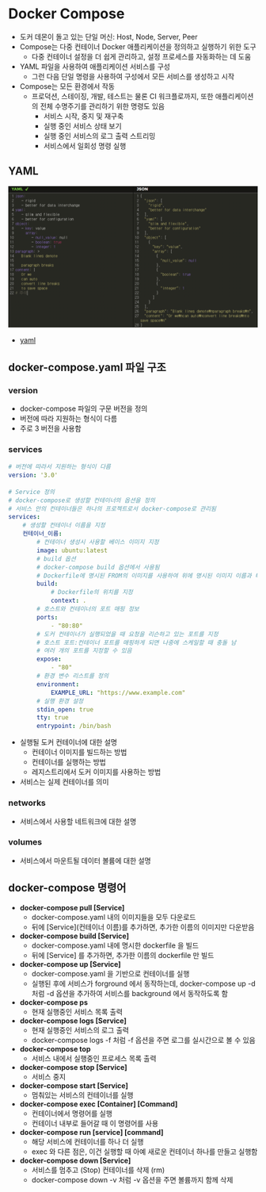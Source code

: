 # Docker Compose

- 도커 데몬이 돌고 있는 단일 머신: Host, Node, Server, Peer
- Compose는 다중 컨테이너 Docker 애플리케이션을 정의하고 실행하기 위한 도구
	- 다중 컨테이너 설정을 더 쉽게 관리하고,  설정 프로세스를 자동화하는 데 도움
- YAML 파일을 사용하여 애플리케이션 서비스를 구성
	- 그런 다음 단일 명령을 사용하여 구성에서 모든 서비스를 생성하고 시작
- Compose는 모든 환경에서 작동
	- 프로덕션, 스테이징, 개발, 테스트는 물론 CI 워크플로까지, 또한 애플리케이션의 전체 수명주기를 관리하기 위한 명령도 있음
		- 서비스 시작, 중지 및 재구축
		- 실행 중인 서비스 상태 보기
		- 실행 중인 서비스의 로그 출력 스트리밍
		- 서비스에서 일회성 명령 실행

## YAML

![yaml](https://github.com/seungwonbased/TIL/blob/main/Docker/assets/yaml1.png)

- [yaml](https://github.com/seungwonbased/TIL/blob/main/Docker/YAML.md)
## docker-compose.yaml 파일 구조

### version

- docker-compose 파일의 구문 버전을 정의
- 버전에 따라 지원하는 형식이 다름
- 주로 3 버전을 사용함

### services

```yaml
# 버전에 따라서 지원하는 형식이 다름
version: '3.0'

# Service 정의
# docker-compose로 생성할 컨테이너의 옵션을 정의
# 서비스 안의 컨테이너들은 하나의 프로젝트로서 docker-compose로 관리됨
services:
    # 생성할 컨테이너 이름을 지정
    컨테이너_이름:
        # 컨테이너 생성시 사용할 베이스 이미지 지정
        image: ubuntu:latest
        # build 옵션
        # docker-compose build 옵션에서 사용됨
        # Dockerfile에 명시된 FROM의 이미지를 사용하여 위에 명시된 이미지 이름과 태그로 새로운 이미지를 생성
        build:
            # Dockerfile의 위치를 지정
            context: .
        # 호스트와 컨테이너의 포트 매핑 정보
        ports:
            - "80:80"
        # 도커 컨테이너가 실행되었을 때 요청을 리슨하고 있는 포트를 지정
        # 호스트 포트:컨테이너 포트를 매핑하게 되면 나중에 스케일할 때 충돌 남
		# 여러 개의 포트를 지정할 수 있음
        expose:
            - "80"
        # 환경 변수 리스트를 정의
        environment:
            EXAMPLE_URL: "https://www.example.com"
        # 실행 환경 설정
        stdin_open: true
        tty: true
        entrypoint: /bin/bash
```

- 실행될 도커 컨테이너에 대한 설명
	- 컨테이너 이미지를 빌드하는 방법
	- 컨테이너를 실행하는 방법
	- 레지스트리에서 도커 이미지를 사용하는 방법
- 서비스는 실제 컨테이너를 의미

### networks

- 서비스에서 사용할 네트워크에 대한 설명

### volumes

- 서비스에서 마운트될 데이터 볼륨에 대한 설명

## docker-compose 명령어

- **docker-compose pull [Service]**
	- docker-compose.yaml 내의 이미지들을 모두 다운로드
	- 뒤에 \[Service](컨테이너 이름)를 추가하면, 추가한 이름의 이미지만 다운받음
- **docker-compose build [Service]**
	- docker-compose.yaml 내에 명시한 dockerfile 을 빌드
	- 뒤에 [Service] 를 추가하면, 추가한 이름의 dockerfile 만 빌드
- **docker-compose up [Service]**
	- docker-compose.yaml 을 기반으로 컨테이너를 실행
	- 실행된 후에 서비스가 forground 에서 동작하는데, docker-compose up -d 처럼 -d 옵션을 추가하여 서비스를 background 에서 동작하도록 함
- **docker-compose ps**
	- 현재 실행중인 서비스 목록 출력
- **docker-compose logs [Service]**
	- 현재 실행중인 서비스의 로그 출력
	- docker-compose logs -f 처럼 -f 옵션을 주면 로그를 실시간으로 볼 수 있음
- **docker-compose top**
	- 서비스 내에서 실행중인 프로세스 목록 출력
- **docker-compose stop [Service]**
	- 서비스 중지
- **docker-compose start [Service]**
	- 멈춰있는 서비스의 컨테이너를 실행
- **docker-compose exec \[Container] \[Command]**
	- 컨테이너에서 명령어를 실행
	- 컨테이너 내부로 들어갈 때 이 명령어를 사용
- **docker-compose run \[service] \[command]**
	- 해당 서비스에 컨테이너를 하나 더 실행
	- exec 와 다른 점은, 이건 실행할 때 아예 새로운 컨테이너 하나를 만들고 실행함
- **docker-compose down [Service]**
	- 서비스를 멈추고 (Stop) 컨테이너를 삭제 (rm)
	- docker-compose down -v 처럼 -v 옵션을 주면 볼륨까지 함께 삭제

